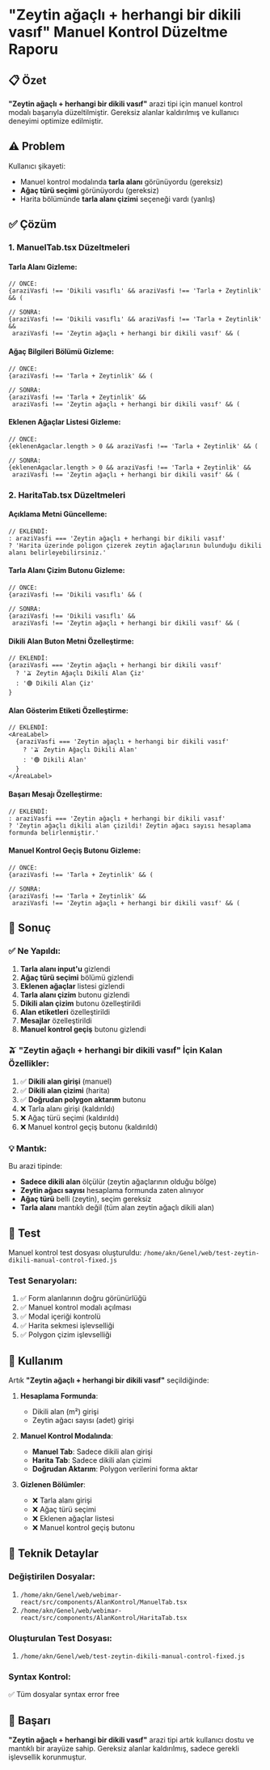 # "Zeytin ağaçlı + herhangi bir dikili vasıf" Manuel Kontrol Düzeltme Raporu

## 📋 Özet
**"Zeytin ağaçlı + herhangi bir dikili vasıf"** arazi tipi için manuel kontrol modalı başarıyla düzeltilmiştir. Gereksiz alanlar kaldırılmış ve kullanıcı deneyimi optimize edilmiştir.

## ⚠️ Problem
Kullanıcı şikayeti:
- Manuel kontrol modalında **tarla alanı** görünüyordu (gereksiz)
- **Ağaç türü seçimi** görünüyordu (gereksiz)
- Harita bölümünde **tarla alanı çizimi** seçeneği vardı (yanlış)

## ✅ Çözüm

### 1. **ManuelTab.tsx Düzeltmeleri**

#### Tarla Alanı Gizleme:
```tsx
// ÖNCE:
{araziVasfi !== 'Dikili vasıflı' && araziVasfi !== 'Tarla + Zeytinlik' && (

// SONRA:
{araziVasfi !== 'Dikili vasıflı' && araziVasfi !== 'Tarla + Zeytinlik' && 
 araziVasfi !== 'Zeytin ağaçlı + herhangi bir dikili vasıf' && (
```

#### Ağaç Bilgileri Bölümü Gizleme:
```tsx
// ÖNCE:
{araziVasfi !== 'Tarla + Zeytinlik' && (

// SONRA:
{araziVasfi !== 'Tarla + Zeytinlik' && 
 araziVasfi !== 'Zeytin ağaçlı + herhangi bir dikili vasıf' && (
```

#### Eklenen Ağaçlar Listesi Gizleme:
```tsx
// ÖNCE:
{eklenenAgaclar.length > 0 && araziVasfi !== 'Tarla + Zeytinlik' && (

// SONRA:
{eklenenAgaclar.length > 0 && araziVasfi !== 'Tarla + Zeytinlik' && 
 araziVasfi !== 'Zeytin ağaçlı + herhangi bir dikili vasıf' && (
```

### 2. **HaritaTab.tsx Düzeltmeleri**

#### Açıklama Metni Güncelleme:
```tsx
// EKLENDİ:
: araziVasfi === 'Zeytin ağaçlı + herhangi bir dikili vasıf'
? 'Harita üzerinde poligon çizerek zeytin ağaçlarının bulunduğu dikili alanı belirleyebilirsiniz.'
```

#### Tarla Alanı Çizim Butonu Gizleme:
```tsx
// ÖNCE:
{araziVasfi !== 'Dikili vasıflı' && (

// SONRA:
{araziVasfi !== 'Dikili vasıflı' && 
 araziVasfi !== 'Zeytin ağaçlı + herhangi bir dikili vasıf' && (
```

#### Dikili Alan Buton Metni Özelleştirme:
```tsx
// EKLENDİ:
{araziVasfi === 'Zeytin ağaçlı + herhangi bir dikili vasıf' 
  ? '🫒 Zeytin Ağaçlı Dikili Alan Çiz' 
  : '🟢 Dikili Alan Çiz'
}
```

#### Alan Gösterim Etiketi Özelleştirme:
```tsx
// EKLENDİ:
<AreaLabel>
  {araziVasfi === 'Zeytin ağaçlı + herhangi bir dikili vasıf' 
    ? '🫒 Zeytin Ağaçlı Dikili Alan' 
    : '🟢 Dikili Alan'
  }
</AreaLabel>
```

#### Başarı Mesajı Özelleştirme:
```tsx
// EKLENDİ:
: araziVasfi === 'Zeytin ağaçlı + herhangi bir dikili vasıf'
? 'Zeytin ağaçlı dikili alan çizildi! Zeytin ağacı sayısı hesaplama formunda belirlenmiştir.'
```

#### Manuel Kontrol Geçiş Butonu Gizleme:
```tsx
// ÖNCE:
{araziVasfi !== 'Tarla + Zeytinlik' && (

// SONRA:
{araziVasfi !== 'Tarla + Zeytinlik' && 
 araziVasfi !== 'Zeytin ağaçlı + herhangi bir dikili vasıf' && (
```

## 🎯 Sonuç

### ✅ Ne Yapıldı:
1. **Tarla alanı input'u** gizlendi
2. **Ağaç türü seçimi** bölümü gizlendi  
3. **Eklenen ağaçlar** listesi gizlendi
4. **Tarla alanı çizim** butonu gizlendi
5. **Dikili alan çizim** butonu özelleştirildi
6. **Alan etiketleri** özelleştirildi
7. **Mesajlar** özelleştirildi
8. **Manuel kontrol geçiş** butonu gizlendi

### 🫒 "Zeytin ağaçlı + herhangi bir dikili vasıf" İçin Kalan Özellikler:
1. ✅ **Dikili alan girişi** (manuel)
2. ✅ **Dikili alan çizimi** (harita)
3. ✅ **Doğrudan polygon aktarım** butonu
4. ❌ Tarla alanı girişi (kaldırıldı)
5. ❌ Ağaç türü seçimi (kaldırıldı)
6. ❌ Manuel kontrol geçiş butonu (kaldırıldı)

### 💡 Mantık:
Bu arazi tipinde:
- **Sadece dikili alan** ölçülür (zeytin ağaçlarının olduğu bölge)
- **Zeytin ağacı sayısı** hesaplama formunda zaten alınıyor
- **Ağaç türü** belli (zeytin), seçim gereksiz
- **Tarla alanı** mantıklı değil (tüm alan zeytin ağaçlı dikili alan)

## 🧪 Test
Manuel kontrol test dosyası oluşturuldu:
`/home/akn/Genel/web/test-zeytin-dikili-manual-control-fixed.js`

### Test Senaryoları:
1. ✅ Form alanlarının doğru görünürlüğü
2. ✅ Manuel kontrol modalı açılması
3. ✅ Modal içeriği kontrolü
4. ✅ Harita sekmesi işlevselliği
5. ✅ Polygon çizim işlevselliği

## 📝 Kullanım
Artık **"Zeytin ağaçlı + herhangi bir dikili vasıf"** seçildiğinde:

1. **Hesaplama Formunda**:
   - Dikili alan (m²) girişi
   - Zeytin ağacı sayısı (adet) girişi

2. **Manuel Kontrol Modalında**:
   - **Manuel Tab**: Sadece dikili alan girişi
   - **Harita Tab**: Sadece dikili alan çizimi
   - **Doğrudan Aktarım**: Polygon verilerini forma aktar

3. **Gizlenen Bölümler**:
   - ❌ Tarla alanı girişi
   - ❌ Ağaç türü seçimi
   - ❌ Eklenen ağaçlar listesi
   - ❌ Manuel kontrol geçiş butonu

## 🔧 Teknik Detaylar

### Değiştirilen Dosyalar:
1. `/home/akn/Genel/web/webimar-react/src/components/AlanKontrol/ManuelTab.tsx`
2. `/home/akn/Genel/web/webimar-react/src/components/AlanKontrol/HaritaTab.tsx`

### Oluşturulan Test Dosyası:
1. `/home/akn/Genel/web/test-zeytin-dikili-manual-control-fixed.js`

### Syntax Kontrol:
✅ Tüm dosyalar syntax error free

## 🎉 Başarı
**"Zeytin ağaçlı + herhangi bir dikili vasıf"** arazi tipi artık kullanıcı dostu ve mantıklı bir arayüze sahip. Gereksiz alanlar kaldırılmış, sadece gerekli işlevsellik korunmuştur.

